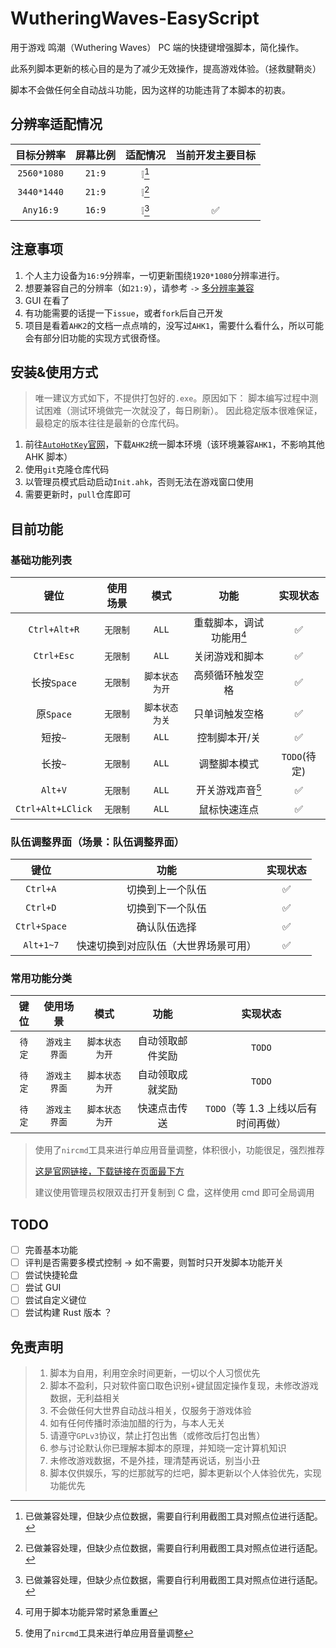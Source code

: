 # WutheringWaves-EasyScript

用于游戏 鸣潮（Wuthering Waves） PC 端的快捷键增强脚本，简化操作。

此系列脚本更新的核心目的是为了减少无效操作，提高游戏体验。（拯救腱鞘炎）

脚本不会做任何全自动战斗功能，因为这样的功能违背了本脚本的初衷。

## 分辨率适配情况

| 目标分辨率  | 屏幕比例 | 适配情况 | 当前开发主要目标 |
| :---------: | :------: | :------: | :--------------: |
| `2560*1080` |  `21:9`  |  ❕[^!]  |                  |
| `3440*1440` |  `21:9`  |  ❕[^!]  |                  |
|  `Any16:9`  |  `16:9`  |  ❕[^!]  |        ✅        |

[^!]: 已做兼容处理，但缺少点位数据，需要自行利用截图工具对照点位进行适配。

## 注意事项

1. 个人主力设备为`16:9`分辨率，一切更新围绕`1920*1080`分辨率进行。
2. 想要兼容自己的分辨率（如`21:9`），请参考 `->` [多分辨率兼容](./files/docs/Multiresolution.md)
3. GUI 在看了
4. 有功能需要的话提一下`issue`，或者`fork`后自己开发
5. 项目是看着`AHK2`的文档一点点啃的，没写过`AHK1`，需要什么看什么，所以可能会有部分旧功能的实现方式很奇怪。

## 安装&使用方式

> 唯一建议方式如下，不提供打包好的`.exe`。原因如下：
> 脚本编写过程中测试困难（测试环境做完一次就没了，每日刷新）。
> 因此稳定版本很难保证，最稳定的版本往往是最新的仓库代码。

1. 前往[`AutoHotKey`官网](https://www.autohotkey.com/)，下载`AHK2`统一脚本环境（该环境兼容`AHK1`，不影响其他 AHK 脚本）
2. 使用`git`克隆仓库代码
3. 以管理员模式启动启动`Init.ahk`，否则无法在游戏窗口使用
4. 需要更新时，`pull`仓库即可

## 目前功能

### 基础功能列表

|       键位        | 使用场景 |      模式      |           功能           |   实现状态   |
| :---------------: | :------: | :------------: | :----------------------: | :----------: |
|   `Ctrl+Alt+R`    | `无限制` |     `ALL`      | 重载脚本，调试功能用[^*] |      ✅      |
|    `Ctrl+Esc`     | `无限制` |     `ALL`      |      关闭游戏和脚本      |      ✅      |
|    长按`Space`    | `无限制` | `脚本状态为开` |     高频循环触发空格     |      ✅      |
|     原`Space`     | `无限制` | `脚本状态为关` |      只单词触发空格      |      ✅      |
|      短按`~`      | `无限制` |     `ALL`      |      控制脚本开/关       |      ✅      |
|      长按`~`      | `无限制` |     `ALL`      |       调整脚本模式       | `TODO`(待定) |
|      `Alt+V`      | `无限制` |     `ALL`      |     开关游戏声音[^2]     |      ✅      |
| `Ctrl+Alt+LClick` | `无限制` |     `ALL`      |       鼠标快速连点       |      ✅      |

### 队伍调整界面（场景：队伍调整界面）

|     键位     |                 功能                 | 实现状态 |
| :----------: | :----------------------------------: | :------: |
|   `Ctrl+A`   |           切换到上一个队伍           |    ✅    |
|   `Ctrl+D`   |           切换到下一个队伍           |    ✅    |
| `Ctrl+Space` |             确认队伍选择             |    ✅    |
|  `Alt+1~7`   | 快速切换到对应队伍（大世界场景可用） |    ✅    |

### 常用功能分类

|  键位  |   使用场景   |      模式      |       功能       |              实现状态               |
| :----: | :----------: | :------------: | :--------------: | :---------------------------------: |
| `待定` | `游戏主界面` | `脚本状态为开` | 自动领取邮件奖励 |               `TODO`                |
| `待定` | `游戏主界面` | `脚本状态为开` | 自动领取成就奖励 |               `TODO`                |
| `待定` | `游戏主界面` | `脚本状态为开` |   快速点击传送   | `TODO`（等 1.3 上线以后有时间再做） |

> 使用了`nircmd`工具来进行单应用音量调整，体积很小，功能很足，强烈推荐
>
> [这是官网链接，下载链接在页面最下方](http://www.nirsoft.net/utils/nircmd.html)
>
> 建议使用管理员权限双击打开复制到 C 盘，这样使用 cmd 即可全局调用

[^*]: 可用于脚本功能异常时紧急重置
[^1]: 目前只做了获取奖励+重复上一次派遣，没有需求就不做指定派遣了
[^2]: 使用了`nircmd`工具来进行单应用音量调整

## TODO

- [ ] 完善基本功能
- [ ] 评判是否需要多模式控制 -> 如不需要，则暂时只开发脚本功能开关
- [ ] 尝试快捷轮盘
- [ ] 尝试 GUI
- [ ] 尝试自定义键位
- [ ] 尝试构建 Rust 版本 ？

## 免责声明

> 1. 脚本为自用，利用空余时间更新，一切以个人习惯优先
> 2. 脚本不盈利，只对软件窗口取色识别+键鼠固定操作复现，未修改游戏数据，无利益相关
> 3. 不会做任何大世界自动战斗相关，仅服务于游戏体验
> 4. 如有任何传播时添油加醋的行为，与本人无关
> 5. 请遵守`GPLv3`协议，禁止打包出售（或修改后打包出售）
> 6. 参与讨论默认你已理解本脚本的原理，并知晓一定计算机知识
> 7. 未修改游戏数据，不是外挂，理清楚再说话，别当小丑
> 8. 脚本仅供娱乐，写的烂那就写的烂吧，脚本更新以个人体验优先，实现功能优先
